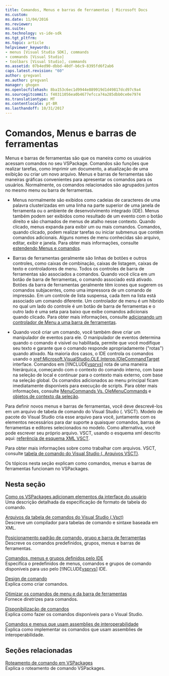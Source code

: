 ```yaml
---
title: Comandos, Menus e barras de ferramentas | Microsoft Docs
ms.custom: 
ms.date: 11/04/2016
ms.reviewer: 
ms.suite: 
ms.technology: vs-ide-sdk
ms.tgt_pltfrm: 
ms.topic: article
helpviewer_keywords:
- menus [Visual Studio SDK], commands
- commands [Visual Studio]
- toolbars [Visual Studio], commands
ms.assetid: 07b4ed90-dbbd-40df-b6c9-8395fd6f2ab6
caps.latest.revision: "60"
author: gregvanl
ms.author: gregvanl
manager: ghogen
ms.openlocfilehash: 8ba153c6ec1d9944e889919d1d49817dcd97c9a4
ms.sourcegitcommit: f40311056ea0b4677efcca74a285dbb0ce0e7974
ms.translationtype: MT
ms.contentlocale: pt-BR
ms.lasthandoff: 10/31/2017
---
```

# <a name="commands-menus-and-toolbars"></a>Comandos, Menus e barras de ferramentas
Menus e barras de ferramentas são que os maneira como os usuários acessam comandos no seu VSPackage. Comandos são funções que realizar tarefas, como imprimir um documento, a atualização de uma exibição ou criar um novo arquivo. Menus e barras de ferramentas são maneiras gráficas convenientes para apresentar os comandos para os usuários. Normalmente, os comandos relacionados são agrupados juntos no mesmo menu ou barra de ferramentas.  
  
-   Menus normalmente são exibidos como cadeias de caracteres de uma palavra clusterizadas em uma linha na parte superior de uma janela de ferramenta ou o ambiente de desenvolvimento integrado (IDE). Menus também podem ser exibidos como resultado de um evento com o botão direito e são chamados de menus de atalho nesse contexto. Quando clicado, menus expanda para exibir um ou mais comandos. Comandos, quando clicado, podem realizar tarefas ou iniciar submenus que contêm comandos adicionais. Alguns nomes de menu conhecidas são arquivo, editar, exibir e janela. Para obter mais informações, consulte [estendendo Menus e comandos](../../extensibility/extending-menus-and-commands.md).  
  
-   Barras de ferramentas geralmente são linhas de botões e outros controles, como caixas de combinação, caixas de listagem, caixas de texto e controladores de menu. Todos os controles de barra de ferramentas são associados a comandos. Quando você clica em um botão de barra de ferramentas, o comando associado está ativado. Botões da barra de ferramentas geralmente têm ícones que sugerem os comandos subjacentes, como uma impressora de um comando de impressão. Em um controle de lista suspensa, cada item na lista está associado um comando diferente. Um controlador de menu é um híbrido no qual um lado do controle é um botão de barra de ferramentas e o outro lado é uma seta para baixo que exibe comandos adicionais quando clicado. Para obter mais informações, consulte [adicionando um controlador de Menu a uma barra de ferramentas](../../extensibility/adding-a-menu-controller-to-a-toolbar.md).  
  
-   Quando você criar um comando, você também deve criar um manipulador de eventos para ele. O manipulador de eventos determina quando o comando é visível ou habilitada, permite que você modifique seu texto e garante que o comando responde apropriadamente ("rotas") quando ativado. Na maioria dos casos, o IDE controla os comandos usando o <xref:Microsoft.VisualStudio.OLE.Interop.IOleCommandTarget> interface. Comandos em [!INCLUDE[vsprvs](../../code-quality/includes/vsprvs_md.md)] rota de uma maneira hierárquica, começando com o contexto do comando interno, com base na seleção de local e continuar para o contexto mais externo, com base na seleção global. Os comandos adicionados ao menu principal ficam imediatamente disponíveis para execução de scripts. Para obter mais informações, consulte [MenuCommands Vs. OleMenuCommands](../../extensibility/menucommands-vs-olemenucommands.md) e [objetos de contexto da seleção](../../extensibility/internals/selection-context-objects.md).  
  
 Para definir novos menus e barras de ferramentas, você deve descrevê-los em um arquivo de tabela de comando do Visual Studio (. VSCT). Modelo de pacote do Visual Studio cria esse arquivo para você, juntamente com os elementos necessários para dar suporte a quaisquer comandos, barras de ferramentas e editores selecionados no modelo. Como alternativa, você pode escrever seu próprio arquivo. VSCT, usando o esquema xml descrito aqui: [referência de esquema XML VSCT](../../extensibility/vsct-xml-schema-reference.md).  
  
 Para obter mais informações sobre como trabalhar com arquivos. VSCT, consulte [tabela de comando do Visual Studio (. Arquivos VSCT)](../../extensibility/internals/visual-studio-command-table-dot-vsct-files.md).  
  
 Os tópicos nesta seção explicam como comandos, menus e barras de ferramentas funcionam no VSPackages.  
  
## <a name="in-this-section"></a>Nesta seção  
 [Como os VSPackages adicionam elementos da interface do usuário](../../extensibility/internals/how-vspackages-add-user-interface-elements.md)  
 Uma descrição detalhada da especificação de formato de tabela do comando.  
  
 [Arquivos da tabela de comandos do Visual Studio (.Vsct)](../../extensibility/internals/visual-studio-command-table-dot-vsct-files.md)  
 Descreve um compilador para tabelas de comando e sintaxe baseada em XML.  
  
 [Posicionamento padrão de comando, grupo e barra de ferramentas](../../extensibility/internals/default-command-group-and-toolbar-placement.md)  
 Descreve os comandos predefinidos, grupos, menus e barras de ferramentas.  
  
 [Comandos, menus e grupos definidos pelo IDE](../../extensibility/internals/ide-defined-commands-menus-and-groups.md)  
 Especifica o predefinidos de menus, comandos e grupos de comando disponíveis para uso pelo [!INCLUDE[vsprvs](../../code-quality/includes/vsprvs_md.md)] IDE.  
  
 [Design de comando](../../extensibility/internals/command-design.md)  
 Explica como criar comandos.  
  
 [Otimizar os comandos de menu e da barra de ferramentas](../../extensibility/internals/optimizing-menu-and-toolbar-commands.md)  
 Fornece diretrizes para comandos.  
  
 [Disponibilização de comandos](../../extensibility/internals/making-commands-available.md)  
 Explica como fazer os comandos disponíveis para o Visual Studio.  
  
 [Comandos e menus que usam assemblies de interoperabilidade](../../extensibility/internals/commands-and-menus-that-use-interop-assemblies.md)  
 Explica como implementar os comandos que usam assemblies de interoperabilidade.  
  
## <a name="related-sections"></a>Seções relacionadas  
 [Roteamento de comando em VSPackages](../../extensibility/internals/command-routing-in-vspackages.md)  
 Explica o roteamento de comando VSPackages.